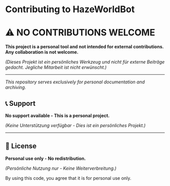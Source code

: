 # Contributing to HazeWorldBot

# ⚠️ **NO CONTRIBUTIONS WELCOME**

**This project is a personal tool and not intended for external contributions. Any collaboration is not welcome.**

*(Dieses Projekt ist ein persönliches Werkzeug und nicht für externe Beiträge gedacht. Jegliche Mitarbeit ist nicht erwünscht.)*

---

*This repository serves exclusively for personal documentation and archiving.*

## 📞 Support

**No support available - This is a personal project.**

*(Keine Unterstützung verfügbar - Dies ist ein persönliches Projekt.)*

---

## 📄 License

**Personal use only - No redistribution.**

*(Persönliche Nutzung nur - Keine Weiterverbreitung.)*

By using this code, you agree that it is for personal use only.